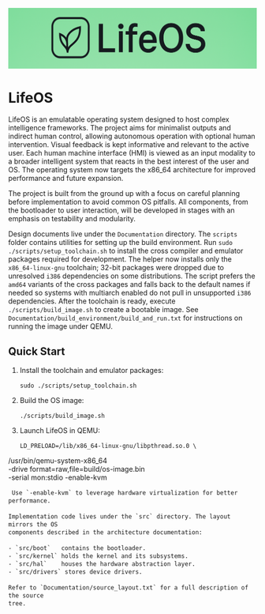 ![LifeOS Logo](Assets/LifeOS_Full_Banner_Cropped.png)

# LifeOS

LifeOS is an emulatable operating system designed to host complex intelligence frameworks. The project aims for minimalist outputs and indirect human control, allowing autonomous operation with optional human intervention. Visual feedback is kept informative and relevant to the active user. Each human machine interface (HMI) is viewed as an input modality to a broader intelligent system that reacts in the best interest of the user and OS. The operating system now targets the x86_64 architecture for improved performance and future expansion.

The project is built from the ground up with a focus on careful planning before implementation to avoid common OS pitfalls. All components, from the bootloader to user interaction, will be developed in stages with an emphasis on testability and modularity.

Design documents live under the `Documentation` directory. The `scripts` folder
contains utilities for setting up the build environment. Run
`sudo ./scripts/setup_toolchain.sh` to install the cross compiler and emulator
packages required for development. The helper now installs only the
`x86_64-linux-gnu` toolchain; 32-bit packages were dropped due to unresolved
`i386` dependencies on some distributions. The script prefers the `amd64`
variants of the cross packages and falls back to the default names if needed so
systems with multiarch enabled do not pull in unsupported `i386` dependencies.
After the
toolchain is ready, execute
`./scripts/build_image.sh` to create a bootable image. See
`Documentation/build_environment/build_and_run.txt` for instructions on running
the image under QEMU.

## Quick Start

1. Install the toolchain and emulator packages:
   ```
   sudo ./scripts/setup_toolchain.sh
   ```
2. Build the OS image:
   ```
   ./scripts/build_image.sh
   ```
3. Launch LifeOS in QEMU:
   ```
   LD_PRELOAD=/lib/x86_64-linux-gnu/libpthread.so.0 \
/usr/bin/qemu-system-x86_64 \
  -drive format=raw,file=build/os-image.bin \
  -serial mon:stdio -enable-kvm
  ```
   Use `-enable-kvm` to leverage hardware virtualization for better performance.

Implementation code lives under the `src` directory. The layout mirrors the OS
components described in the architecture documentation:

- `src/boot`   contains the bootloader.
- `src/kernel` holds the kernel and its subsystems.
- `src/hal`    houses the hardware abstraction layer.
- `src/drivers` stores device drivers.

Refer to `Documentation/source_layout.txt` for a full description of the source
tree.
